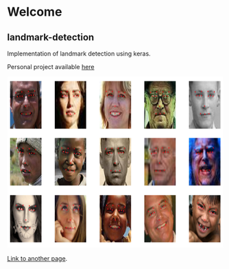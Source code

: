 # Welcome

## landmark-detection
Implementation of landmark detection using keras.

Personal project available [here](https://github.com/ErenO/landmark-detection)


<p align="center">
<img width="900" height="400" src="./images/landmark.png">
</p>

[Link to another page](./another-page.html).
